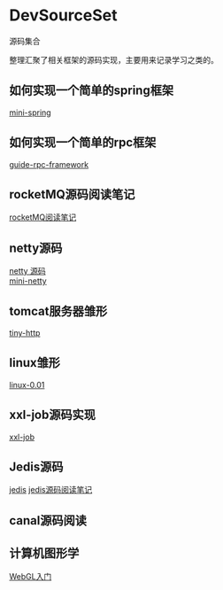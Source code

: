 # DevSourceSet
源码集合

整理汇聚了相关框架的源码实现，主要用来记录学习之类的。

## 如何实现一个简单的spring框架
[mini-spring](https://github.com/DerekYRC/mini-spring)

## 如何实现一个简单的rpc框架
[guide-rpc-framework](https://github.com/Snailclimb/guide-rpc-framework)

## rocketMQ源码阅读笔记
[rocketMQ阅读笔记](https://gitee.com/sbbug/rocket-mqreading)

## netty源码

[netty 源码](https://github.com/netty/netty)  
[mini-netty](https://github.com/jackfo/mini-netty)

## tomcat服务器雏形
[tiny-http](https://github.com/EZLippi/Tinyhttpd)

## linux雏形
[linux-0.01](https://github.com/zavg/linux-0.01)

## xxl-job源码实现

[xxl-job](https://github.com/xuxueli/xxl-job)

## Jedis源码

[jedis](https://github.com/redis/jedis)
[jedis源码阅读笔记](https://gitee.com/sbbug/jedis)

## canal源码阅读

## 计算机图形学
[WebGL入门](https://github.com/TaroRound/webgl-cookbook)
